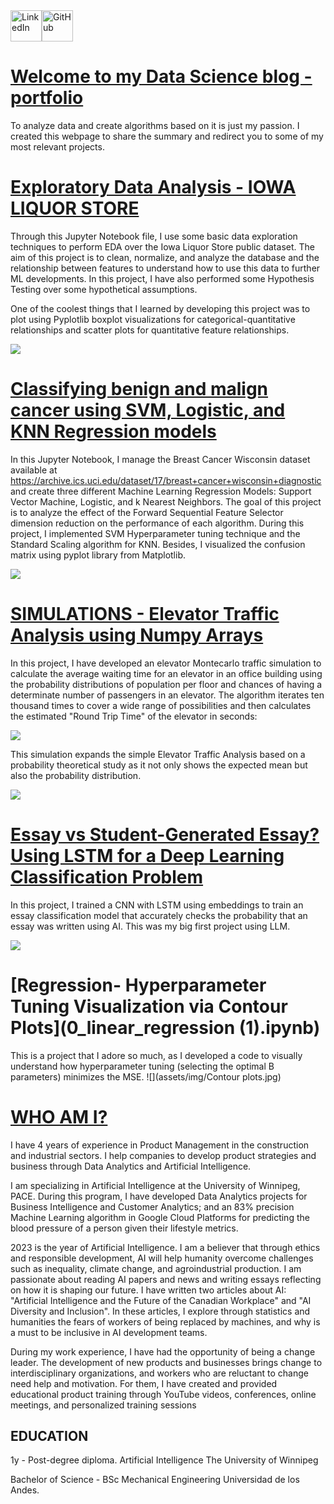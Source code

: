 

<div style="display: flex; align-items: center;">
  <a href="https://www.linkedin.com/in/josesvillalba/">
    <img src="assets/img/linkedin.png" alt="LinkedIn" width="50" height="50">
  </a>
  <a href="https://github.com/jsebastianvillalba">
    <img src="assets/img/github.png" alt="GitHub" width="50" height="50">
  </a>
</div>

# [Welcome to my Data Science blog - portfolio](https://www.linkedin.com/in/josesvillalba/)

To analyze data and create algorithms based on it is just my passion. I created this webpage to share the summary and redirect you to some of my most relevant projects.


# [Exploratory Data Analysis - IOWA LIQUOR STORE](https://github.com/jsebastianvillalba/EDA/blob/main/EDA_project_JoseSebastian_Villalba.ipynb)

Through this Jupyter Notebook file, I use some basic data exploration techniques to perform EDA over the Iowa Liquor Store public dataset. The aim of this project is to clean, normalize, and analyze the database and the relationship between features to understand how to use this data to further ML developments. In this project, I have also performed some Hypothesis Testing over some hypothetical assumptions.

One of the coolest things that I learned by developing this project was to plot using Pyplotlib boxplot visualizations for categorical-quantitative relationships and scatter plots for quantitative feature relationships.

![](/assets/img/IOWA2.png)

# [Classifying benign and malign cancer using SVM, Logistic, and KNN Regression models](https://github.com/jsebastianvillalba/classification/blob/main/Lab3_JoseSVillalba_AIML.ipynb)

In this Jupyter Notebook, I manage the Breast Cancer Wisconsin dataset available at https://archive.ics.uci.edu/dataset/17/breast+cancer+wisconsin+diagnostic and create three different Machine Learning Regression Models: Support Vector Machine, Logistic, and k Nearest Neighbors. The goal of this project is to analyze the effect of the Forward Sequential Feature Selector dimension reduction on the performance of each algorithm. During this project, I implemented SVM Hyperparameter tuning technique and the Standard Scaling algorithm for KNN. Besides, I visualized the confusion matrix using pyplot library from Matplotlib.

![](/assets/img/confmatr.png)

# [SIMULATIONS - Elevator Traffic Analysis using Numpy Arrays](https://github.com/jsebastianvillalba/jsebastianvillalba.github.io/blob/main/Elevator_Traffic_Simulation_.ipynb)

In this project, I have developed an elevator Montecarlo traffic simulation to calculate the average waiting time for an elevator in an office building using the probability distributions of population per floor and chances of having a determinate number of passengers in an elevator. The algorithm iterates ten thousand times to cover a wide range of possibilities and then calculates the estimated "Round Trip Time" of the elevator in seconds:

![](/assets/img/RTT.png)

This simulation expands the simple Elevator Traffic Analysis based on a probability theoretical study as it not only shows the expected mean but also the probability distribution.

![](/assets/img/RTTdist.png)

# [Essay vs Student-Generated Essay? Using LSTM for a Deep Learning Classification Problem](LSTM_Essay_Classification.ipynb)

In this project, I trained a CNN with LSTM using embeddings to train an essay classification model that accurately checks the probability that an essay was written using AI. This was my big first project using LLM. 

![](assets/img/LSTM.jpg)

# [Regression- Hyperparameter Tuning Visualization via Contour Plots](0_linear_regression (1).ipynb)

This is a project that I adore so much, as I developed a code to visually understand how hyperparameter tuning (selecting the optimal B parameters) minimizes the MSE. 
![](assets/img/Contour plots.jpg)

# [WHO AM I?](https://www.linkedin.com/in/josesvillalba/)
I have 4 years of experience in Product Management in the construction and industrial sectors. I help companies to develop product strategies and business through Data Analytics and Artificial Intelligence.

I am specializing in Artificial Intelligence at the University of Winnipeg, PACE. During this program, I have developed Data Analytics projects for Business Intelligence and Customer Analytics; and an 83% precision Machine Learning algorithm in Google Cloud Platforms for predicting the blood pressure of a person given their lifestyle metrics. 

2023 is the year of Artificial Intelligence. I am a believer that through ethics and responsible development, AI will help humanity overcome challenges such as inequality, climate change, and agroindustrial production. I am passionate about reading AI papers and news and writing essays reflecting on how it is shaping our future. I have written two articles about AI: "Artificial Intelligence and the Future of the Canadian Workplace" and "AI Diversity and Inclusion". In these articles, I explore through statistics and humanities the fears of workers of being replaced by machines, and why is a must to be inclusive in AI development teams. 

During my work experience, I have had the opportunity of being a change leader. The development of new products and businesses brings change to interdisciplinary organizations, and workers who are reluctant to change need help and motivation. For them, I have created and provided educational product training through YouTube videos, conferences, online meetings, and personalized training sessions

## EDUCATION 

1y - Post-degree diploma. Artificial Intelligence
The University of Winnipeg

Bachelor of Science - BSc Mechanical Engineering
Universidad de los Andes.



